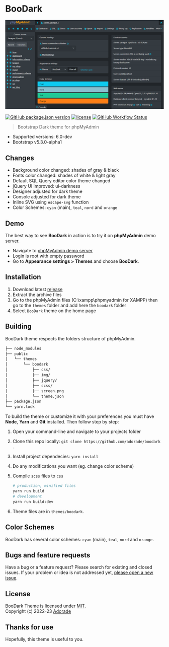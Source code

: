 # BooDark

![Screenshot](public/themes/boodark/screen.png)

[![GitHub package.json version](https://img.shields.io/github/package-json/v/adorade/boodark?color=green&logo=github)](https://github.com/adorade/boodark/blob/main/package.json)
[![license](https://img.shields.io/github/license/adorade/boodark)](https://mit-license.org)
[![GitHub Workflow Status](https://img.shields.io/github/actions/workflow/status/adorade/boodark/node.yml?label=Test%20CI&logo=github)](https://github.com/adorade/boodark/actions/workflows/node.yml)

> Bootstrap Dark theme for phpMyAdmin

- Supported versions: 6.0-dev
- Bootstrap v5.3.0-alpha1

## Changes

- Background color changed: shades of gray & black
- Fonts color changed: shades of white & light gray
- Default SQL Query editor color theme changed
- jQuery UI improved: ui-darkness
- Designer adjusted for dark theme
- Console adjusted for dark theme
- Inline SVG using `escape-svg` function
- Color Schemes: `cyan` (main), `teal`, `nord` and `orange`

## Demo

The best way to see **BooDark** in action is to try it on **phpMyAdmin** demo server.

- Navigate to [phpMyAdmin demo server](https://demo.phpmyadmin.net/QA_5_2/)
- Login is root with empty password
- Go to **Appearance settings > Themes** and choose **BooDark**.

## Installation

1. Download latest [release](https://github.com/adorade/boodark/releases/latest/download/boodark-v1.1.0.zip)
2. Extract the archive files
3. Go to the phpMyAdmin files (C:\xampp\phpmyadmin for XAMPP) then go to the `themes` folder and add here the `boodark` folder
4. Select `BooDark` theme on the home page

## Building

BooDark theme respects the folders structure of phpMyAdmin.

```txt
├── node_modules
├── public
│   └── themes
│       └── boodark
│           ├── css/
│           ├── img/
│           ├── jquery/
│           ├── scss/
│           ├── screen.png
│           └── theme.json
├── package.json
└── yarn.lock
```

To build the theme or customize it with your preferences you must have **Node**, **Yarn** and **Git** installed. Then follow step by step:

1. Open your command-line and navigate to your projects folder
2. Clone this repo locally: `git clone https://github.com/adorade/boodark .`
3. Install project dependecies: `yarn install`
4. Do any modifications you want (eg. change color scheme)
5. Compile `scss` files to `css`

    ```sh
    # production, minified files
    yarn run build
    # development
    yarn run build:dev
    ```

6. Theme files are in `themes/boodark`.

## Color Schemes

BooDark has several color schemes: `cyan` (main), `teal`, `nord` and `orange`.  

## Bugs and feature requests

Have a bug or a feature request? Please search for existing and closed issues.
If your problem or idea is not addressed yet, [please open a new issue](https://github.com/adorade/boodark/issues/new).

## License

BooDark Theme is licensed under [MIT](LICENSE).  
Copyright (c) 2022-23 [Adorade](https://github.com/adorade)

## Thanks for use

Hopefully, this theme is useful to you.

